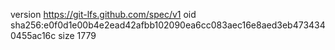 version https://git-lfs.github.com/spec/v1
oid sha256:e0f0d1e00b4e2ead42afbb102090ea6cc083aec16e8aed3eb4734340455ac16c
size 1779
